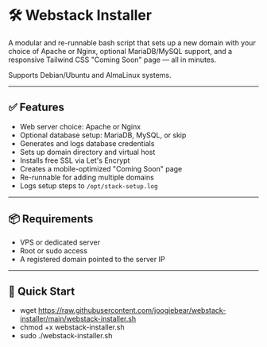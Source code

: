 # 🛠️ Webstack Installer

A modular and re-runnable bash script that sets up a new domain with your choice of Apache or Nginx, optional MariaDB/MySQL support, and a responsive Tailwind CSS "Coming Soon" page — all in minutes.

Supports Debian/Ubuntu and AlmaLinux systems.

---

## ✅ Features

- Web server choice: Apache or Nginx
- Optional database setup: MariaDB, MySQL, or skip
- Generates and logs database credentials
- Sets up domain directory and virtual host
- Installs free SSL via Let's Encrypt
- Creates a mobile-optimized "Coming Soon" page
- Re-runnable for adding multiple domains
- Logs setup steps to `/opt/stack-setup.log`

---

## 📦 Requirements

- VPS or dedicated server
- Root or sudo access
- A registered domain pointed to the server IP

---

## 🚀 Quick Start

- wget https://raw.githubusercontent.com/joogiebear/webstack-installer/main/webstack-installer.sh
- chmod +x webstack-installer.sh
- sudo ./webstack-installer.sh
